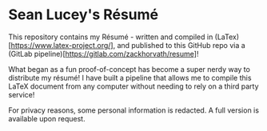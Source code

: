# Sean Lucey's Résumé

This repository contains my Résumé - written and compiled in (LaTex)[https://www.latex-project.org/], and published to this GitHub repo via a (GitLab pipeline)[https://gitlab.com/zackhorvath/resume]!

What began as a fun proof-of-concept has become a super nerdy way to distribute my résumé! I have built a pipeline that allows me to compile this LaTeX document from any computer without needing to rely on a third party service!

For privacy reasons, some personal information is redacted. A full version is available upon request.

